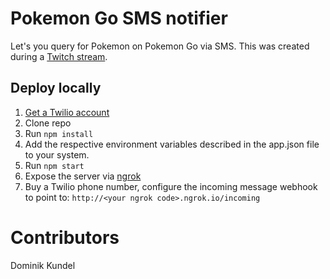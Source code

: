 # Pokemon Go SMS notifier
Let's you query for Pokemon on Pokemon Go via SMS. This was created during a [Twitch stream](https://twitch.tv/twilio).

## Deploy locally

1. [Get a Twilio account](https://twilio.com/try-twilio)
2. Clone repo
3. Run `npm install`
4. Add the respective environment variables described in the app.json file to your system.
5. Run `npm start`
6. Expose the server via [ngrok](https://ngrok.com)
7. Buy a Twilio phone number, configure the incoming message webhook to point to: `http://<your ngrok code>.ngrok.io/incoming`

# Contributors

Dominik Kundel
